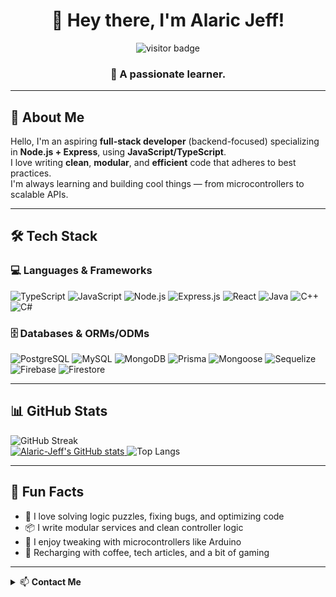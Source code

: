<h1 align="center">👋 Hey there, I'm Alaric Jeff!</h1>
<p align="center">
  <img src="https://komarev.com/ghpvc/?username=Alaric-Jeff&style=flat-square&color=brightgreen" alt="visitor badge"/>
</p>
<h3 align="center">🧠 A passionate learner.</h3>

---

## 🧠 About Me

Hello, I'm an aspiring **full-stack developer** (backend-focused) specializing in **Node.js + Express**, using **JavaScript/TypeScript**.  
I love writing **clean**, **modular**, and **efficient** code that adheres to best practices.  
I'm always learning and building cool things — from microcontrollers to scalable APIs.

---

## 🛠️ Tech Stack

### 💻 Languages & Frameworks

![TypeScript](https://img.shields.io/badge/TypeScript-3178C6?style=flat-square&logo=typescript&logoColor=white)
![JavaScript](https://img.shields.io/badge/JavaScript-F7DF1E?style=flat-square&logo=javascript&logoColor=black)
![Node.js](https://img.shields.io/badge/Node.js-339933?style=flat-square&logo=node.js&logoColor=white)
![Express.js](https://img.shields.io/badge/Express.js-000000?style=flat-square&logo=express&logoColor=white)
![React](https://img.shields.io/badge/React-20232A?style=flat-square&logo=react&logoColor=61DAFB)
![Java](https://img.shields.io/badge/Java-ED8B00?style=flat-square&logo=java&logoColor=white)
![C++](https://img.shields.io/badge/C++-00599C?style=flat-square&logo=c%2B%2B&logoColor=white)
![C#](https://img.shields.io/badge/C%23-239120?style=flat-square&logo=c-sharp&logoColor=white)

### 🗄️ Databases & ORMs/ODMs

![PostgreSQL](https://img.shields.io/badge/PostgreSQL-4169E1?style=flat-square&logo=postgresql&logoColor=white)
![MySQL](https://img.shields.io/badge/MySQL-4479A1?style=flat-square&logo=mysql&logoColor=white)
![MongoDB](https://img.shields.io/badge/MongoDB-47A248?style=flat-square&logo=mongodb&logoColor=white)
![Prisma](https://img.shields.io/badge/Prisma-2D3748?style=flat-square&logo=prisma&logoColor=white)
![Mongoose](https://img.shields.io/badge/Mongoose-880000?style=flat-square&logo=mongoose&logoColor=white)
![Sequelize](https://img.shields.io/badge/Sequelize-52B0E7?style=flat-square&logo=sequelize&logoColor=white)
![Firebase](https://img.shields.io/badge/Firebase-FFCA28?style=flat-square&logo=firebase&logoColor=black)
![Firestore](https://img.shields.io/badge/Firestore-FF6F00?style=flat-square&logo=google-cloud&logoColor=white)

---

## 📊 GitHub Stats

![GitHub Streak](https://github-readme-streak-stats.herokuapp.com/?user=Alaric-Jeff&theme=radical)  
[![Alaric-Jeff's GitHub stats](https://github-readme-stats.vercel.app/api?username=Alaric-Jeff&show_icons=true&theme=radical)  ](https://github-readme-stats.vercel.app/api?username=Alaric-Jeff&show_icons=true&theme=radical&cache_seconds=1800
)
![Top Langs](https://github-readme-stats.vercel.app/api/top-langs/?username=Alaric-Jeff&layout=compact&theme=radical)  

---

## 🧩 Fun Facts

- 🧠 I love solving logic puzzles, fixing bugs, and optimizing code  
- 📦 I write modular services and clean controller logic  
- 🧰 I enjoy tweaking with microcontrollers like Arduino  
- 🔋 Recharging with coffee, tech articles, and a bit of gaming  

---

<details>
  <summary>📫 <strong>Contact Me</strong></summary>

- Email: **jefsohandsome1@gmail.com**  
- GitHub: [@Alaric-Jeff](https://github.com/Alaric-Jeff)

</details>
